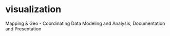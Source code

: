 # visualization
Mapping &amp; Geo - Coordinating Data Modeling and Analysis, Documentation and Presentation 
